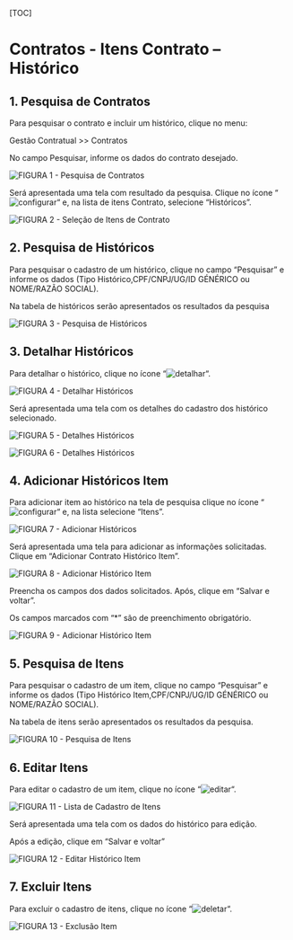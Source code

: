 [TOC]

# Contratos - Itens Contrato – Histórico

## 1. Pesquisa de Contratos

Para pesquisar o contrato e incluir um histórico, clique no menu:

Gestão Contratual >> Contratos

No campo Pesquisar, informe os dados do contrato desejado.

![FIGURA 1 - Pesquisa de Contratos](./images/figura1.JPG)

Será apresentada uma tela com resultado da pesquisa.
Clique no ícone “![configurar](../../../icons/configurar.JPG)“ e, na lista de itens Contrato, selecione
“Históricos”.

![FIGURA 2 - Seleção de Itens de Contrato](./images/figura2.JPG)

## 2. Pesquisa de Históricos
Para pesquisar o cadastro de um histórico, clique no campo “Pesquisar” e
informe os dados (Tipo Histórico,CPF/CNPJ/UG/ID GÉNÉRICO ou
NOME/RAZÃO SOCIAL).

Na tabela de históricos serão apresentados os resultados da pesquisa

![FIGURA 3 - Pesquisa de Históricos](./images/figura3.JPG)

## 3. Detalhar Históricos

Para detalhar o histórico, clique no ícone “![detalhar](../../../icons/detalhar.JPG)“.

![FIGURA 4 - Detalhar Históricos](./images/figura4.JPG)

Será apresentada uma tela com os detalhes do cadastro dos histórico
selecionado.

![FIGURA 5 - Detalhes Históricos](./images/figura5.JPG)

![FIGURA 6 - Detalhes Históricos](./images/figura6.JPG)

## 4. Adicionar Históricos Item

Para adicionar item ao histórico na tela de pesquisa clique no ícone “![configurar](../../../icons/configurar.JPG)“ e, na lista selecione “Itens”.

![FIGURA 7 - Adicionar Históricos](./images/figura7.JPG)

Será apresentada uma tela para adicionar as informações solicitadas. Clique em “Adicionar Contrato Histórico Item”.

![FIGURA 8 - Adicionar Histórico Item](./images/figura8.JPG)

Preencha os campos dos dados solicitados. Após, clique em “Salvar e
voltar”.

Os campos marcados com “*” são de preenchimento obrigatório.

![FIGURA 9 - Adicionar Histórico Item](./images/figura9.JPG)

## 5. Pesquisa de Itens

Para pesquisar o cadastro de um item, clique no campo “Pesquisar” e informe
os dados (Tipo Histórico Item,CPF/CNPJ/UG/ID GÉNÉRICO ou NOME/RAZÃO
SOCIAL).

Na tabela de itens serão apresentados os resultados da pesquisa.

![FIGURA 10 - Pesquisa de Itens](./images/figura10.JPG)

## 6. Editar Itens

Para editar o cadastro de um item, clique no ícone “![editar](../../../icons/editar.JPG)“.

![FIGURA 11 - Lista de Cadastro de Itens](./images/figura11.JPG)

Será apresentada uma tela com os dados do histórico para edição.

Após a edição, clique em “Salvar e voltar”

![FIGURA 12 - Editar Histórico Item](./images/figura12.JPG)

## 7. Excluir Itens

Para excluir o cadastro de itens, clique no ícone “![deletar](../../../icons/deletar.JPG)“.

![FIGURA 13 - Exclusão Item](./images/figura13.JPG)
